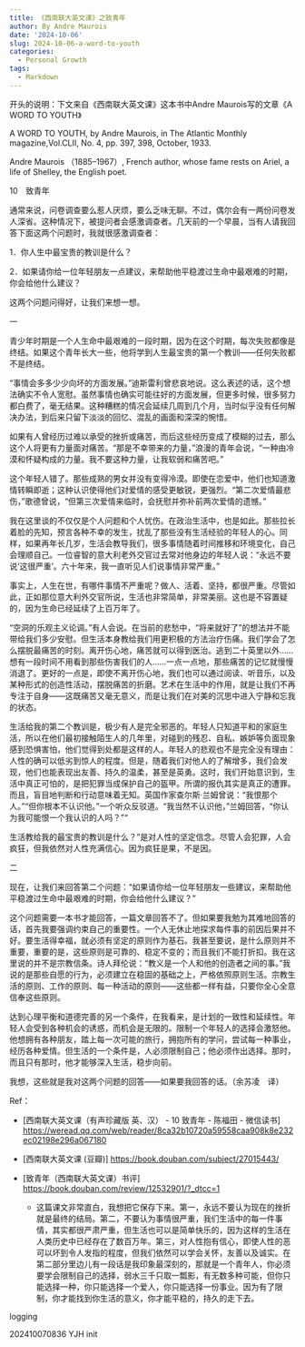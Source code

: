 ```yaml
---
title: 《西南联大英文课》之致青年
author: By Andre Maurois
date: '2024-10-06'
slug: 2024-10-06-a-word-to-youth
categories:
  - Personal Growth
tags:
  - Markdown
---
```

开头的说明：下文来自《西南联大英文课》这本书中Andre Maurois写的文章《A WORD TO YOUTH》

A WORD TO YOUTH, by Andre Maurois, in The Atlantic Monthly magazine,Vol.CLII, No. 4, pp. 397, 398, October, 1933.

Andre Maurois （1885–1967）, French author, whose fame rests on Ariel, a life of Shelley, the English poet.



10　致青年

通常来说，问卷调查要么惹人厌烦，要么乏味无聊。不过，偶尔会有一两份问卷发人深省。这种情况下，被提问者会感激调查者。几天前的一个早晨，当有人请我回答下面这两个问题时，我就很感激调查者：

1．你人生中最宝贵的教训是什么？

2．如果请你给一位年轻朋友一点建议，来帮助他平稳渡过生命中最艰难的时期，你会给他什么建议？

这两个问题问得好，让我们来想一想。



一

青少年时期是一个人生命中最艰难的一段时期，因为在这个时期，每次失败都像是终结。如果这个青年长大一些，他将学到人生最宝贵的第一个教训——任何失败都不是终结。

“事情会多多少少向坏的方面发展。”迪斯雷利曾悲哀地说。这么表述的话，这个想法确实不令人宽慰。虽然事情也确实可能往好的方面发展，但更多时候，很多努力都白费了，毫无结果。这种糟糕的情况会延续几周到几个月，当时似乎没有任何解决办法，到后来只留下淡淡的回忆、混乱的画面和深深的惋惜。

如果有人曾经历过难以承受的挫折或痛苦，而后这些经历变成了模糊的过去，那么这个人将更有力量面对痛苦。“那是不幸带来的力量，”浪漫的青年会说，“一种由冷漠和怀疑构成的力量。我不要这种力量，让我软弱和痛苦吧。”

这个年轻人错了。那些成熟的男女并没有变得冷漠。即使在恋爱中，他们也知道激情转瞬即逝；这种认识使得他们对爱情的感受更敏锐，更强烈。“第二次爱情最悲伤，”歌德曾说，“但第三次爱情来临时，会抚慰并弥补前两次爱情的遗憾。”

我在这里谈的不仅仅是个人问题和个人忧伤。在政治生活中，也是如此。那些拉长着脸的先知，预言各种不幸的发生，扰乱了那些没有生活经验的年轻人的心。同样，如果再年长几岁，生活会教导我们，很多事情随着时间推移和环境变化，自己会理顺自己。一位睿智的意大利老外交官过去常对他身边的年轻人说：“永远不要说‘这很严重’。六十年来，我一直听见人们说事情非常严重。”

事实上，人生在世，有哪件事情不严重呢？做人、活着、坚持，都很严重。尽管如此，正如那位意大利外交官所说，生活也非常简单，非常美丽。这也是不容置疑的，因为生命已经延续了上百万年了。

“空洞的乐观主义论调。”有人会说。在当前的悲愁中，“将来就好了”的想法并不能带给我们多少安慰。但生活本身教给我们用更积极的方法治疗伤痛。我们学会了怎么摆脱最痛苦的时刻。离开伤心地，痛苦就可以得到医治。逃到二十英里以外……想有一段时间不用看到那些伤害我们的人……一点一点地，那些痛苦的记忆就慢慢消退了。更好的一点是，即使不离开伤心地，我们也可以通过阅读、听音乐，以及某种形式的创造性活动，摆脱痛苦的折磨。艺术在生活中的作用，就是让我们不再专注于自身——这既痛苦又毫无意义，而是让我们在对美的沉思中进入宁静和忘我的状态。

生活给我的第二个教训是，极少有人是完全邪恶的。年轻人只知道平和的家庭生活，所以在他们最初接触陌生人的几年里，对碰到的残忍、自私、嫉妒等负面现象感到恐惧害怕，他们觉得到处都是这样的人。年轻人的悲观也不是完全没有理由：人性的确可以低劣到惊人的程度。但是，随着我们对他人的了解增多，我们会发现，他们也能表现出友善、持久的温柔，甚至是英勇。这时，我们开始意识到，生活中真正可怕的，是把犯罪当成保护自己的盔甲。所谓的报仇其实是真正的遭罪。而且，盲目地判断和行动意味着无知。英国作家查尔斯·兰姆曾说：“我恨那个人。”“但你根本不认识他。”一个听众反驳道。“我当然不认识他，”兰姆回答，“你认为我可能恨一个我认识的人吗？”“

生活教给我的最宝贵的教训是什么？”是对人性的坚定信念。尽管人会犯罪，人会疯狂，但我依然对人性充满信心。因为疯狂是果，不是因。



二

现在，让我们来回答第二个问题：“如果请你给一位年轻朋友一些建议，来帮助他平稳渡过生命中最艰难的时期，你会给他什么建议？”

这个问题需要一本书才能回答，一篇文章回答不了。但如果要我勉为其难地回答的话，首先我要强调约束自己的重要性。一个人无休止地探求每件事的前因后果并不好。要生活得幸福，就必须有坚定的原则作为基石。我甚至要说，是什么原则并不重要，重要的是，这些原则是可靠的、稳定不变的；而且我们不能打折扣。我在这里说的并不是宗教信条。诗人拜伦说：“教义是一个人和他的创造者之间的事。”我说的是那些自愿的行为，必须建立在稳固的基础之上，严格依照原则生活。宗教生活的原则、工作的原则、每一种活动的原则——这些都一样有益，只要你全心全意信奉这些原则。

达到心理平衡和道德完善的另一个条件，在我看来，是计划的一致性和延续性。年轻人会受到各种机会的诱惑，而机会是无限的。限制一个年轻人的选择会激怒他。他想拥有各种朋友，踏上每一次可能的旅行，拥抱所有的学问，尝试每一种事业，经历各种爱情。但生活的一个条件是，人必须限制自己；他必须作出选择。那时，而且只有那时，他才能够深入生活，稳步向前。

我想，这些就是我对这两个问题的回答——如果要我回答的话。（余苏凌　译）



Ref：

- [西南联大英文课（有声珍藏版 英、汉） - 10 致青年 - 陈福田 - 微信读书] https://weread.qq.com/web/reader/8ca32b10720a59558caa908k8e232ec02198e296a067180
- [西南联大英文课 (豆瓣)] https://book.douban.com/subject/27015443/

- [致青年（西南联大英文课）书评] https://book.douban.com/review/12532901/?_dtcc=1
  - 这篇课文非常直白，我想把它保存下来。第一，永远不要认为现在的挫折就是最终的结局。第二，不要认为事情很严重，我们生活中的每一件事情，其实都很严肃严重，但生活也可以是简单快乐的，因为这样的生活在人类历史中已经存在了数百万年。第三，对人性抱有信心，即使人性的恶可以坏到令人发指的程度，但我们依然可以学会关怀，友善以及诚实。在第二部分里边儿有一段话是我印象最深刻的，那就是一个青年人，你必须要学会限制自己的选择，弱水三千只取一瓢影，有无数多种可能，但你只能选择一种，你只能选择一个爱人，你只能选择一份事业。因为有了限制，你才能找到你生活的意义，你才能平稳的，持久的走下去。

logging

202410070836 YJH init

